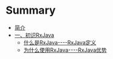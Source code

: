 # Summary

* [简介](README.md)
* [一、初识RxJava](chapter1.md)
  * [什么是RxJava----RxJava定义](chapter1/shi-yao-shi-rxjava.md)
  * [为什么使用RxJava----RxJava优势](chapter1/wei-shi-yao-shi-yong-rxjava-rxjava-you-shi.md)

